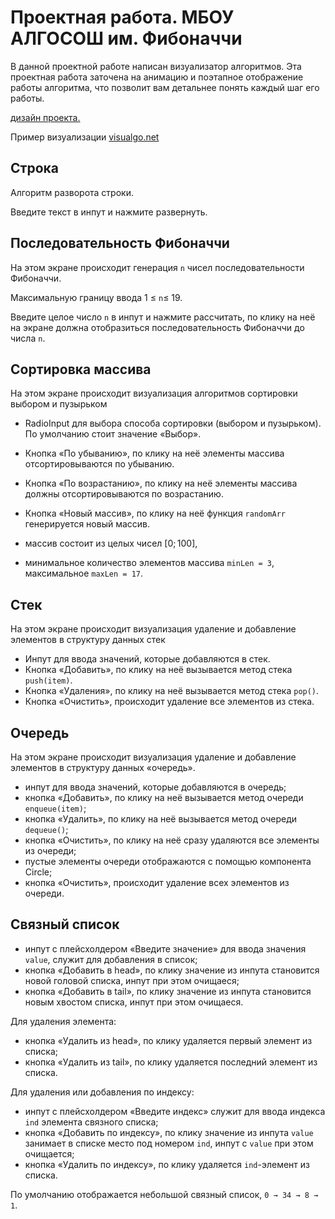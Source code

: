 # Проектная работа. МБОУ АЛГОСОШ им. Фибоначчи

В данной проектной работе написан визуализатор алгоритмов. Эта проектная работа заточена на анимацию и поэтапное отображение работы алгоритма, что позволит вам детальнее понять каждый шаг его работы.

[дизайн проекта.](https://www.figma.com/file/RIkypcTQN5d37g7RRTFid0/Algososh_external_link?node-id=0%3A1)

Пример визуализации [visualgo.net](https://visualgo.net/en)

## Строка

Алгоритм разворота строки.

Введите текст в инпут и нажмите развернуть.

## Последовательность Фибоначчи

На этом экране происходит генерация `n` чисел последовательности Фибоначчи.

Максимальную границу ввода 1 ≤ `n`≤ 19.

Введите целое число `n` в инпут и нажмите рассчитать, по клику на неё на экране должна отобразиться последовательность Фибоначчи до числа `n`.

## Сортировка массива

На этом экране происходит визуализация алгоритмов сортировки выбором и пузырьком

- RadioInput для выбора способа сортировки (выбором и пузырьком). По умолчанию стоит значение «Выбор».
- Кнопка «По убыванию», по клику на неё элементы массива отсортировываются по убыванию.
- Кнопка «По возрастанию», по клику на неё элементы массива должны отсортировываются по возрастанию.
- Кнопка «Новый массив», по клику на неё функция `randomArr` генерируется новый массив.

- массив состоит из целых чисел $[0; 100]$,
- минимальное количество элементов массива `minLen = 3`, максимальное `maxLen = 17`.

## Стек

На этом экране происходит визуализация удаление и добавление элементов в структуру данных стек

- Инпут для ввода значений, которые добавляются в стек.
- Кнопкa «Добавить», по клику на неё вызывается метод стека `push(item)`.
- Кнопкa «Удаления», по клику на неё вызывается метод стека `pop()`.
- Кнопка «Очистить», происходит удаление все элементов из стека.

## Очередь

На этом экране происходит визуализация удаление и добавление элементов в структуру данных «очередь».

- инпут для ввода значений, которые добавляются в очередь;
- кнопкa «Добавить», по клику на неё вызывается метод очереди `enqueue(item)`;
- кнопкa «Удалить», по клику на неё вызывается метод очереди `dequeue()`;
- кнопка «Очистить», по клику на неё сразу удаляются все элементы из очереди;
- пустые элементы очереди отображаются с помощью компонента Circle;
- кнопка «Очистить», происходит удаление всех элементов из очереди.

## Связный список

- инпут с плейсхолдером «Введите значение» для ввода значения `value`, служит для добавления в список;
- кнопка «Добавить в head», по клику значение из инпута становится новой головой списка, инпут при этом очищаеся;
- кнопка «Добавить в tail», по клику значение из инпута становится новым хвостом списка, инпут при этом очищаеся.

Для удаления элемента:

- кнопка «Удалить из head», по клику удаляется первый элемент из списка;
- кнопка «Удалить из tail», по клику удаляется последний элемент из списка.

Для удаления или добавления по индексу:

- инпут с плейсхолдером «Введите индекс» служит для ввода индекса `ind` элемента связного списка;
- кнопка «Добавить по индексу», по клику значение из инпута `value` занимает в списке место под номером `ind`, инпут с `value` при этом очищается;
- кнопка «Удалить по индексу», по клику удаляется `ind`-элемент из списка.

По умолчанию отображается небольшой связный список, `0 → 34 → 8 → 1`.
